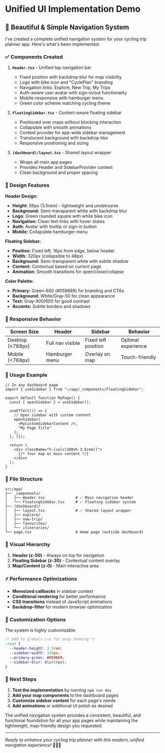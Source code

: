 # Unified UI Implementation Demo

## 🎨 Beautiful & Simple Navigation System

I've created a complete unified navigation system for your cycling trip planner app. Here's what's been implemented:

### ✅ Components Created

1. **`Header.tsx`** - Unified top navigation bar
   - Fixed position with backdrop blur for map visibility
   - Logo with bike icon and "CyclePlan" branding
   - Navigation links: Explore, New Trip, My Trips
   - Auth-aware user avatar with sign-in/out functionality
   - Mobile-responsive with hamburger menu
   - Green color scheme matching cycling theme

2. **`FloatingSidebar.tsx`** - Context-aware floating sidebar
   - Positioned over maps without blocking interaction
   - Collapsible with smooth animations
   - Context provider for app-wide sidebar management
   - Translucent background with backdrop blur
   - Responsive positioning and sizing

3. **`(dashboard)/layout.tsx`** - Shared layout wrapper
   - Wraps all main app pages
   - Provides Header and SidebarProvider context
   - Clean background and proper spacing

### 🎯 Design Features

**Header Design:**
- **Height:** 56px (3.5rem) - lightweight and unobtrusive
- **Background:** Semi-transparent white with backdrop blur
- **Logo:** Green rounded square with white bike icon
- **Navigation:** Clean text links with hover states
- **Auth:** Avatar with tooltip or sign-in button
- **Mobile:** Collapsible hamburger menu

**Floating Sidebar:**
- **Position:** Fixed left, 16px from edge, below header
- **Width:** 320px (collapsible to 48px)
- **Background:** Semi-transparent white with subtle shadow
- **Content:** Contextual based on current page
- **Animation:** Smooth transitions for open/close/collapse

**Color Palette:**
- **Primary:** Green-600 (#059669) for branding and CTAs
- **Background:** White/Gray-50 for clean appearance
- **Text:** Gray-900/600 for good contrast
- **Accents:** Subtle borders and shadows

### 📱 Responsive Behavior

| Screen Size | Header | Sidebar | Behavior |
|-------------|--------|---------|----------|
| Desktop (≥768px) | Full nav visible | Fixed left position | Optimal experience |
| Mobile (<768px) | Hamburger menu | Overlay on map | Touch-friendly |

### 🚀 Usage Example

```tsx
// In any dashboard page
import { useSidebar } from "~/app/_components/FloatingSidebar";

export default function MyPage() {
  const { openSidebar } = useSidebar();

  useEffect(() => {
    // Open sidebar with custom content
    openSidebar(
      <MyCustomSidebarContent />, 
      "My Page Title"
    );
  }, []);

  return (
    <div className="h-[calc(100vh-3.5rem)]">
      {/* Your map or main content */}
    </div>
  );
}
```

### 📁 File Structure

```
src/app/
├── _components/
│   ├── Header.tsx              # ✅ Main navigation header
│   └── FloatingSidebar.tsx     # ✅ Floating sidebar system
├── (dashboard)/
│   ├── layout.tsx              # ✅ Shared layout wrapper
│   ├── explore/
│   ├── new-trip/
│   ├── favourites/
│   └── itineraries/
└── page.tsx                    # Home page (outside dashboard)
```

### 🎨 Visual Hierarchy

1. **Header (z-50)** - Always on top for navigation
2. **Floating Sidebar (z-30)** - Contextual content overlay
3. **Map/Content (z-0)** - Main interactive area

### ⚡ Performance Optimizations

- **Memoized callbacks** in sidebar context
- **Conditional rendering** for better performance  
- **CSS transitions** instead of JavaScript animations
- **Backdrop-filter** for modern browser optimization

### 🔧 Customization Options

The system is highly customizable:

```css
/* Add to globals.css for easy theming */
:root {
  --header-height: 3.5rem;
  --sidebar-width: 320px;
  --primary-green: #059669;
  --sidebar-blur: blur(8px);
}
```

### 🎯 Next Steps

1. **Test the implementation** by running `npm run dev`
2. **Add your map components** to the dashboard pages
3. **Customize sidebar content** for each page's needs
4. **Add animations** or additional UI polish as desired

The unified navigation system provides a consistent, beautiful, and functional foundation for all your app pages while maintaining the lightweight, map-friendly design you requested.

---

*Ready to enhance your cycling trip planner with this modern, unified navigation experience!* 🚴‍♂️✨